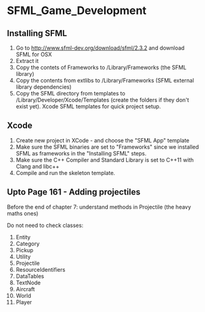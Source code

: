 # SFML_Game_Development

## Installing SFML
1. Go to http://www.sfml-dev.org/download/sfml/2.3.2 and download SFML for OSX
2. Extract it
3. Copy the contets of Frameworks to /Library/Frameworks (the SFML library)
4. Copy the contents from extlibs to /Library/Frameworks (SFML external library dependencies)
5. Copy the SFML directory from templates to /Library/Developer/Xcode/Templates (create the folders if they don't exist yet). Xcode SFML templates for quick project setup.

## Xcode
1. Create new project in XCode - and choose the "SFML App" template
2. Make sure the SFML binaries are set to "Frameworks" since we installed SFML as frameworks in the "Installing SFML" steps.
3. Make sure the C++ Compiler and Standard Library is set to C++11 with Clang and libc++
4. Compile and run the skeleton template.

## Upto Page 161 - Adding projectiles

Before the end of chapter 7:
understand methods in Projectile (the heavy maths ones)

Do not need to check classes:
1. Entity
2. Category
3. Pickup
4. Utility
5. Projectile
6. ResourceIdentifiers
7. DataTables
8. TextNode
9. Aircraft
10. World
11. Player